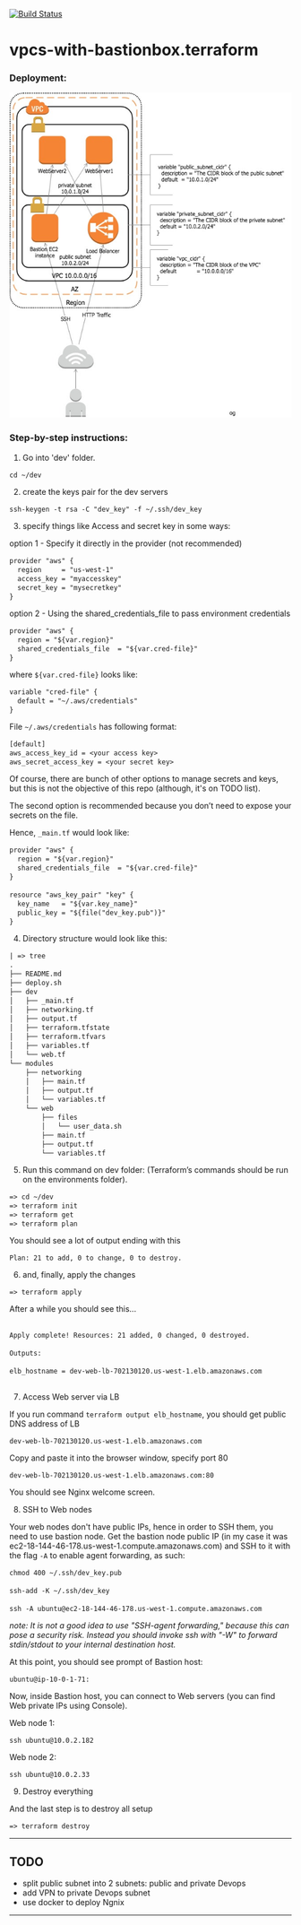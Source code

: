 [![Build Status](https://travis-ci.org/OlegGorj/vpc-with-bastionbox.terraform.svg?branch=master)](https://travis-ci.org/OlegGorj/vpc-with-bastionbox.terraform)


# vpcs-with-bastionbox.terraform


### Deployment:

![](deployment.jpg)


### Step-by-step instructions:

1.  Go into 'dev' folder.

```
cd ~/dev
```

2.  create the keys pair for the dev servers

```
ssh-keygen -t rsa -C "dev_key" -f ~/.ssh/dev_key

```

3.  specify things like Access and secret key in some ways:

option 1 - Specify it directly in the provider (not recommended)

```
provider "aws" {
  region     = "us-west-1"
  access_key = "myaccesskey"
  secret_key = "mysecretkey"
}
```

option 2 - Using the shared_credentials_file to pass environment credentials

```
provider "aws" {
  region = "${var.region}"
  shared_credentials_file  = "${var.cred-file}"
}

```

where `${var.cred-file}` looks like:

```
variable "cred-file" {
  default = "~/.aws/credentials"
}

```
File `~/.aws/credentials` has following format:

```
[default]
aws_access_key_id = <your access key>
aws_secret_access_key = <your secret key>
```

Of course, there are bunch of other options to manage secrets and keys, but this is not the objective of this repo (although, it's on TODO list).

The second option is recommended because you don’t need to expose your secrets on the file.

Hence, `_main.tf` would look like:

```
provider "aws" {
  region = "${var.region}"
  shared_credentials_file  = "${var.cred-file}"
}

resource "aws_key_pair" "key" {
  key_name   = "${var.key_name}"
  public_key = "${file("dev_key.pub")}"
}

```
4. Directory structure would look like this:

```
| => tree
.
├── README.md
├── deploy.sh
├── dev
│   ├── _main.tf
│   ├── networking.tf
│   ├── output.tf
│   ├── terraform.tfstate
│   ├── terraform.tfvars
│   ├── variables.tf
│   └── web.tf
└── modules
    ├── networking
    │   ├── main.tf
    │   ├── output.tf
    │   └── variables.tf
    └── web
        ├── files
        │   └── user_data.sh
        ├── main.tf
        ├── output.tf
        └── variables.tf

```

5. Run this command on dev folder: (Terraform’s commands should be run on the environments folder).

```
=> cd ~/dev
=> terraform init
=> terraform get
=> terraform plan
```

You should see a lot of output ending with this

```
Plan: 21 to add, 0 to change, 0 to destroy.

```

6.  and, finally, apply the changes

```
=> terraform apply

```

After a while you should see this...

```

Apply complete! Resources: 21 added, 0 changed, 0 destroyed.

Outputs:

elb_hostname = dev-web-lb-702130120.us-west-1.elb.amazonaws.com


```

7.  Access Web server via LB

If you run command `terraform output elb_hostname`, you should get public DNS address of LB

```
dev-web-lb-702130120.us-west-1.elb.amazonaws.com
```

Copy and paste it into the browser window, specify port 80

```
dev-web-lb-702130120.us-west-1.elb.amazonaws.com:80
```

You should see Nginx welcome screen.



8. SSH to Web nodes

Your web nodes don't have public IPs, hence in order to SSH them, you need to use bastion node.
Get the bastion node public IP (in my case it was ec2-18-144-46-178.us-west-1.compute.amazonaws.com) and SSH to it with the flag `-A` to enable agent forwarding, as such:

```
chmod 400 ~/.ssh/dev_key.pub

ssh-add -K ~/.ssh/dev_key

ssh -A ubuntu@ec2-18-144-46-178.us-west-1.compute.amazonaws.com

```

*note:  It is not a good idea to use "SSH-agent forwarding," because this can pose a security risk. Instead you should invoke ssh with "-W" to forward stdin/stdout to your internal destination host.*


At this point, you should see prompt of Bastion host:
```
ubuntu@ip-10-0-1-71:
```

Now, inside Bastion host, you can connect to Web servers (you can find Web private IPs using Console).

Web node 1:
```
ssh ubuntu@10.0.2.182

```

Web node 2:
```
ssh ubuntu@10.0.2.33

```

9. Destroy everything

And the last step is to destroy all setup

```
=> terraform destroy

```

---


## TODO

- split public subnet into 2 subnets: public and private Devops
- add VPN to private Devops subnet
- use docker to deploy Ngnix


---
